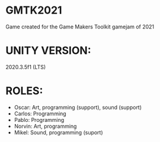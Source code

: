 # GMTK2021
Game created for the Game Makers Toolkit gamejam of 2021

# UNITY VERSION: 
2020.3.5f1 (LTS)

# ROLES:
  - Oscar: Art, programming (support), sound (support)
  - Carlos: Programming
  - Pablo: Programming
  - Norvin: Art, programming
  - Mikel: Sound, programming (suport)
